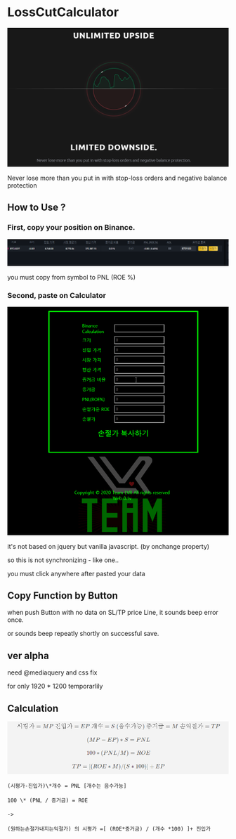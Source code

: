 # LossCutCalculator

![limitdown](/img/limitdown.png)

Never lose more than you put in with stop-loss orders and negative balance protection

## How to Use ?

### First, copy your position on Binance.

![binanceposi](/img/binanceposi.png)

you must copy from symbol to PNL (ROE %)

### Second, paste on Calculator

![paste](/img/paste.gif)

it's not based on jquery but vanilla javascript. (by onchange property)

so this is not synchronizing - like one..

you must click anywhere after pasted your data

## Copy Function by Button

when push Button with no data on SL/TP price Line, it sounds beep error once.

or sounds beep repeatly shortly on successful save.

## ver alpha

need @mediaquery and css fix

for only 1920 \* 1200 temporarlily

## Calculation

![calculation](/img/math.png)

```
(시평가-진입가)\*개수 = PNL [개수는 음수가능]

100 \* (PNL / 증거금) = ROE

->

(원하는손절가내지는익절가) 의 시평가 =[ (ROE*증거금) / (개수 *100) ]+ 진입가
```
